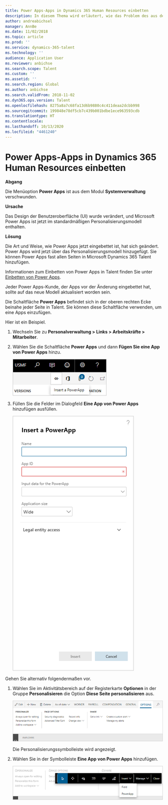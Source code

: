 ```yaml
---
title: Power Apps-Apps in Dynamics 365 Human Resources einbetten
description: In diesem Thema wird erläutert, wie das Problem des aus dem Systemverwaltungsmodul verschwundenen Microsoft Power Apps-Menüs gelöst wird.
author: andreabichsel
manager: AnnBe
ms.date: 11/02/2018
ms.topic: article
ms.prod: ''
ms.service: dynamics-365-talent
ms.technology: ''
audience: Application User
ms.reviewer: anbichse
ms.search.scope: Talent
ms.custom: ''
ms.assetid: ''
ms.search.region: Global
ms.author: anbichse
ms.search.validFrom: 2018-11-02
ms.dyn365.ops.version: Talent
ms.openlocfilehash: 8275a8a7c68fa13d6b9880c4c411deaa2dcbb998
ms.sourcegitcommit: 199848e78df5cb7c439b001bdbe1ece963593cdb
ms.translationtype: HT
ms.contentlocale: 
ms.lasthandoff: 10/13/2020
ms.locfileid: "4461240"
---
```

# <a name="embed-power-apps-apps-in-dynamics-365-human-resources"></a>Power Apps-Apps in Dynamics 365 Human Resources einbetten

**Abgang**

Die Menüoption **Power Apps** ist aus dem Modul **Systemverwaltung** verschwunden.

**Ursache**

Das Design der Benutzeroberfläche (UI) wurde verändert, und Microsoft Power Apps ist jetzt im standardmäßigen Personalisierungsmodell enthalten.

**Lösung**

Die Art und Weise, wie Power Apps jetzt eingebettet ist, hat sich geändert. Power Apps wird jetzt über das Personalisierungsmodell hinzugefügt. Sie können Power Apps fast allen Seiten in Microsoft Dynamics 365 Talent hinzufügen.

Informationen zum Einbetten von Power Apps in Talent finden Sie unter [Einbetten von Power Apps](https://docs.microsoft.com/dynamics365/unified-operations/fin-and-ops/get-started/embed-power-apps).

Jeder Power Apps-Kunde, der Apps vor der Änderung eingebettet hat, sollte auf das neue Modell aktualisiert worden sein.

Die Schaltfläche **Power Apps** befindet sich in der oberen rechten Ecke beinahe jeder Seite in Talent. Sie können diese Schaltfläche verwenden, um eine Apps einzufügen.

Hier ist ein Beispiel.

1. Wechseln Sie zu **Personalverwaltung \> Links \> Arbeitskräfte \> Mitarbeiter**.
2. Wählen Sie die Schaltfläche **Power Apps** und dann **Fügen Sie eine App von Power Apps** hinzu.

    ![Power Apps-Schaltfläche](media/png.png)

3. Füllen Sie die Felder im Dialogfeld **Eine App von Power Apps** hinzufügen ausfüllen.

    ![Fügen Sie eine App aus dem Dialogfeld Power Apps hinzu](media/insert-powerapp.png)

Gehen Sie alternativ folgendermaßen vor.

1. Wählen Sie im Aktivitätsbereich auf der Registerkarte **Optionen** in der Gruppe **Personalisieren** die Option **Diese Seite personalisieren** aus.

    ![Gruppe „Personalisieren“ in der Registerkarte „Optionen”](media/options.png)

    Die Personalisierungssymbolleiste wird angezeigt.

2. Wählen Sie in der Symbolleiste **Eine App von Power Apps** hinzufügen.

    ![Eine App von Power Apps mithilfe der Personalisierungssymbolleiste hinzufügen](media/powerapp-bar.png)
